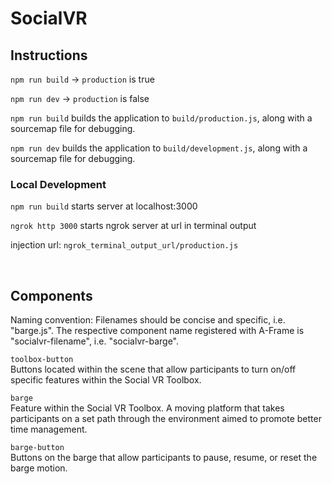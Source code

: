 # SocialVR

## Instructions
`npm run build` -> `production` is true

`npm run dev` -> `production` is false

`npm run build` builds the application to `build/production.js`, along with a sourcemap file for debugging.

`npm run dev` builds the application to `build/development.js`, along with a sourcemap file for debugging.

### Local Development
`npm run build` starts server at localhost:3000

`ngrok http 3000` starts ngrok server at url in terminal output

injection url: `ngrok_terminal_output_url/production.js`

<br/>

## Components
Naming convention: Filenames should be concise and specific, i.e. "barge.js". The respective component name registered with A-Frame is "socialvr-filename", i.e. "socialvr-barge".

`toolbox-button`<br/>
Buttons located within the scene that allow participants to turn on/off specific features within the Social VR Toolbox.

`barge`<br/>
Feature within the Social VR Toolbox. A moving platform that takes participants on a set path through the environment aimed to promote better time management.

`barge-button`<br/>
Buttons on the barge that allow participants to pause, resume, or reset the barge motion.